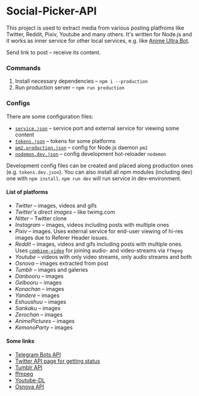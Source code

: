 # Social-Picker-API

This project is used to extract media from various posting platfroms like Twitter, Reddit, Pixiv, Youtube and many others. It's written for Node.js and it works as inner service for other local services, e.g. like [Anime Ultra Bot](https://github.com/serguun42/Anime-Ultra-Bot).

Send link to post – receive its content.

### Commands
1. Install necessary dependencies – `npm i --production`
2. Run production server – `npm run production`

### Configs

There are some configuration files:
* [`service.json`](./config/service.json) – service port and external service for viewing some content
* [`tokens.json`](./config/tokens.json) – tokens for some platforms
* [`pm2.production.json`](./config/pm2.production.json) – config for Node.js daemon `pm2`
* [`nodemon.dev.json`](./config/nodemon.dev.json) – config development hot-reloader `nodemon`

Development config files can be created and placed along production ones (e.g. `tokens.dev.json`). You can also install all npm modules (including dev) one with `npm install`. `npm run dev` will run service in dev-environment.

#### List of platforms

* *Twitter* – images, videos and gifs
* *Twitter's direct images* – like twimg.com
* *Nitter* – Twitter clone
* *Instagram* – images, videos including posts with multiple ones
* *Pixiv* – images. Uses external service for end-user viewing of hi-res images due to Referer Header issues.
* *Reddit* – images, videos and gifs including posts with multiple ones. Uses [`combine-video`](./util/combine-video.js) for joining audio- and video-streams via `ffmpeg`
* *Youtube* – videos with only video streams, only audio streams and both
* *Osnova* – images extracted from post
* *Tumblr* – images and galeries
* *Danbooru* – images
* *Gelbooru* – images
* *Konachan* – images
* *Yandere* – images
* *Eshuushuu* – images
* *Sankaku* – images
* *Zerochan* – images
* *AnimePictures* – images
* *KemonoParty* – images


#### Some links
* [Telegram Bots API](https://core.telegram.org/bots/api)
* [Twitter API page for getting status](https://developer.twitter.com/en/docs/tweets/post-and-engage/api-reference/get-statuses-show-id)
* [Tumblr API](https://www.tumblr.com/docs/en/api/v2)
* [ffmpeg](https://ffmpeg.org/ffmpeg.html)
* [Youtube-DL](https://github.com/ytdl-org/youtube-dl)
* [Osnova API](https://cmtt-ru.github.io/osnova-api/)
